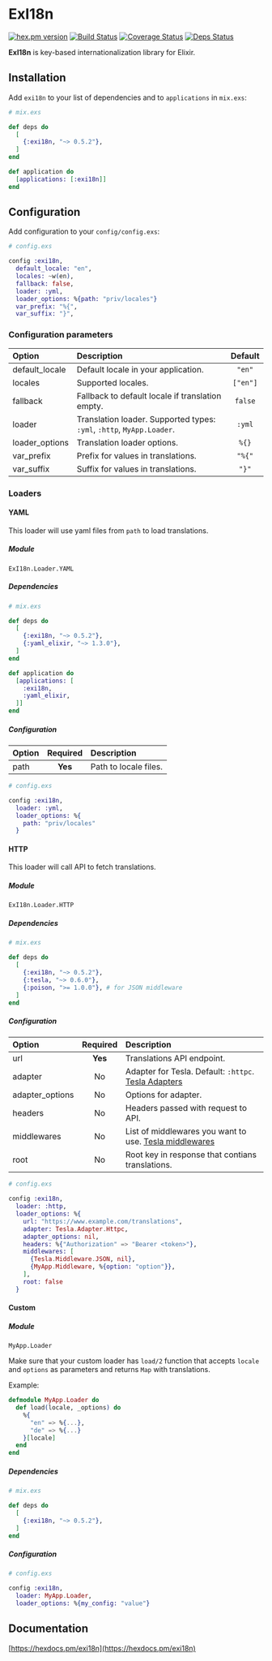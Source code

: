 # ExI18n

[![hex.pm version](https://img.shields.io/hexpm/v/exi18n.svg)](https://hex.pm/packages/exi18n) [![Build Status](https://travis-ci.org/gvl/exi18n.svg?branch=master)](https://travis-ci.org/gvl/exi18n) [![Coverage Status](https://coveralls.io/repos/gvl/exi18n/badge.svg?branch=master)](https://coveralls.io/r/gvl/exi18n?branch=master) [![Deps Status](https://beta.hexfaktor.org/badge/all/github/gvl/exi18n.svg)](https://beta.hexfaktor.org/github/gvl/exi18n)

**ExI18n** is key-based internationalization library for Elixir.

## Installation

Add `exi18n` to your list of dependencies and to `applications` in `mix.exs`:

```elixir
# mix.exs

def deps do
  [
    {:exi18n, "~> 0.5.2"},
  ]
end

def application do
  [applications: [:exi18n]]
end
```

## Configuration

Add configuration to your `config/config.exs`:

```elixir
# config.exs

config :exi18n,
  default_locale: "en",
  locales: ~w(en),
  fallback: false,
  loader: :yml,
  loader_options: %{path: "priv/locales"}
  var_prefix: "%{",
  var_suffix: "}",
```

### Configuration parameters

| Option | Description | Default |
| :-- | :-- | :--: |
| default_locale | Default locale in your application. | `"en"` |
| locales | Supported locales. | `["en"]` |
| fallback | Fallback to default locale if translation empty. | `false` |
| loader | Translation loader. Supported types: `:yml`, `:http`, `MyApp.Loader`. | `:yml` |
| loader_options | Translation loader options. | `%{}` |
| var_prefix | Prefix for values in translations. | `"%{"` |
| var_suffix | Suffix for values in translations. | `"}"` |

### Loaders

#### YAML

This loader will use yaml files from `path` to load translations.

##### Module

`ExI18n.Loader.YAML`

##### Dependencies

```elixir
# mix.exs

def deps do
  [
    {:exi18n, "~> 0.5.2"},
    {:yaml_elixir, "~> 1.3.0"},
  ]
end

def application do
  [applications: [
    :exi18n,
    :yaml_elixir,
  ]]
end
```

##### Configuration

| Option | Required | Description |
| :-- | :--: | :-- |
| path | **Yes** | Path to locale files. |

```elixir
# config.exs

config :exi18n,
  loader: :yml,
  loader_options: %{
    path: "priv/locales"
  }
```

#### HTTP

This loader will call API to fetch translations.

##### Module

`ExI18n.Loader.HTTP`

##### Dependencies

```elixir
# mix.exs

def deps do
  [
    {:exi18n, "~> 0.5.2"},
    {:tesla, "~> 0.6.0"},
    {:poison, ">= 1.0.0"}, # for JSON middleware
  ]
end
```

##### Configuration

| Option | Required | Description |
| :-- | :--: | :-- |
| url | **Yes** | Translations API endpoint. |
| adapter | No | Adapter for Tesla. Default: `:httpc`. [Tesla Adapters](https://github.com/teamon/tesla#adapters-1) |
| adapter_options | No | Options for adapter. |
| headers | No | Headers passed with request to API. |
| middlewares | No | List of middlewares you want to use. [Tesla middlewares](https://github.com/teamon/tesla#middleware) |
| root | No | Root key in response that contians translations. |

```elixir
# config.exs

config :exi18n,
  loader: :http,
  loader_options: %{
    url: "https://www.example.com/translations",
    adapter: Tesla.Adapter.Httpc,
    adapter_options: nil,
    headers: %{"Authorization" => "Bearer <token>"},
    middlewares: [
      {Tesla.Middleware.JSON, nil},
      {MyApp.Middleware, %{option: "option"}},
    ],
    root: false
  }
```

#### Custom

##### Module

`MyApp.Loader`

Make sure that your custom loader has `load/2` function that accepts `locale` and `options` as parameters and returns `Map` with translations.

Example:

```elixir
defmodule MyApp.Loader do
  def load(locale, _options) do
    %{
      "en" => %{...},
      "de" => %{...}
    }[locale]
  end
end
```

##### Dependencies

```elixir
# mix.exs

def deps do
  [
    {:exi18n, "~> 0.5.2"},
  ]
end
```

##### Configuration

```elixir
# config.exs

config :exi18n,
  loader: MyApp.Loader,
  loader_options: %{my_config: "value"}
```

## Documentation

[https://hexdocs.pm/exi18n](https://hexdocs.pm/exi18n)
